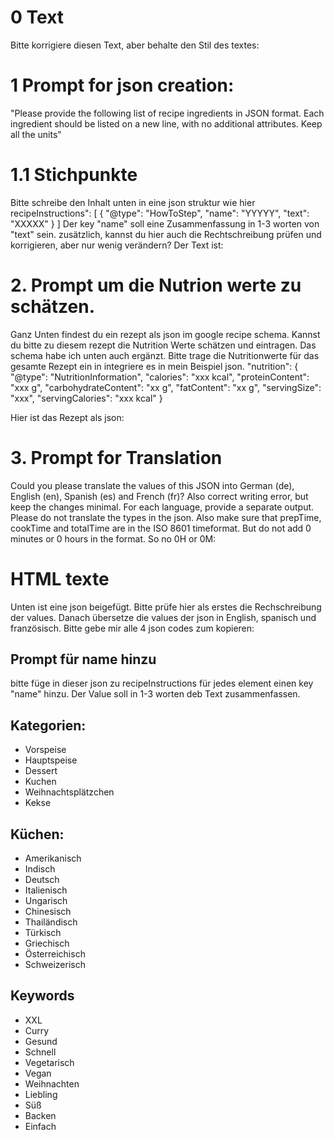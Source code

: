 # 0 Text 
Bitte korrigiere diesen Text, aber behalte den Stil des textes: 


# 1 Prompt for json creation:
"Please provide the following list of recipe ingredients in JSON format. Each ingredient should be listed on a new line, with no additional attributes.  Keep all the units"

# 1.1 Stichpunkte

Bitte schreibe den Inhalt unten in eine json struktur wie hier
recipeInstructions": [
      {
        "@type": "HowToStep",
        "name": "YYYYY",
        "text": "XXXXX"
      }
]
Der key "name" soll eine Zusammenfassung in 1-3 worten von "text" sein.
zusätzlich, kannst du hier auch die Rechtschreibung prüfen und korrigieren, aber nur wenig verändern?
Der Text ist:


# 2. Prompt um die Nutrion werte zu schätzen.

Ganz Unten findest du ein rezept als json im google recipe schema. Kannst du bitte zu diesem rezept die Nutrition Werte schätzen und eintragen. Das schema habe ich unten auch ergänzt. Bitte trage die Nutritionwerte für das gesamte Rezept ein in integriere es in mein Beispiel json. 
"nutrition": {
    "@type": "NutritionInformation",
    "calories": "xxx kcal",
    "proteinContent": "xxx g",
    "carbohydrateContent": "xx g",
    "fatContent": "xx g",
    "servingSize": "xxx",
    "servingCalories": "xxx kcal"
  }

Hier ist das Rezept als json:


# 3. Prompt for Translation

Could you please translate the values of this JSON into German (de), English (en), Spanish (es) and French (fr)? Also correct writing error, but keep the changes minimal. For each language, provide a separate output. Please do not translate the types in the json. Also make sure that prepTime, cookTime and totalTime are in the ISO 8601 timeformat. But do not add 0 minutes or 0 hours in the format. So no 0H or 0M: 



# HTML texte

Unten ist eine json beigefügt. Bitte prüfe hier als erstes die Rechschreibung der values. Danach übersetze die values der json in English, spanisch und französisch. Bitte gebe mir alle 4 json codes zum kopieren:






## Prompt für name hinzu
bitte füge in dieser json zu recipeInstructions für jedes element einen  key "name" hinzu. Der Value soll in 1-3 worten deb Text zusammenfassen.



## Kategorien:
- Vorspeise
- Hauptspeise
- Dessert
- Kuchen
- Weihnachtsplätzchen
- Kekse



## Küchen:

- Amerikanisch
- Indisch
- Deutsch
- Italienisch
- Ungarisch
- Chinesisch
- Thailändisch
- Türkisch
- Griechisch
- Österreichisch
- Schweizerisch


## Keywords
- XXL
- Curry
- Gesund
- Schnell
- Vegetarisch
- Vegan
- Weihnachten
- Liebling
- Süß
- Backen
- Einfach



